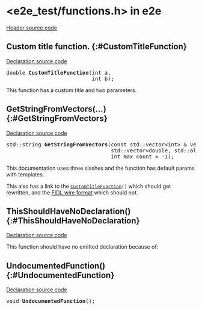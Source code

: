 # \<e2e_test/functions.h\> in e2e

[Header source code](https://fuchsia.googlesource.com/fuchsia/+/refs/heads/main/tools/cppdocgen/e2e_test/functions.h)

## Custom title function. {:#CustomTitleFunction}

[Declaration source code](https://fuchsia.googlesource.com/fuchsia/+/refs/heads/main/tools/cppdocgen/e2e_test/functions.h#16)

<pre class="devsite-disable-click-to-copy">
<span class="typ">double</span> <b>CustomTitleFunction</b>(<span class="typ">int</span> a,
                           <span class="typ">int</span> b);
</pre>


This function has a custom title and two parameters.


## GetStringFromVectors(…) {:#GetStringFromVectors}

[Declaration source code](https://fuchsia.googlesource.com/fuchsia/+/refs/heads/main/tools/cppdocgen/e2e_test/functions.h#22)

<pre class="devsite-disable-click-to-copy">
<span class="typ">std::string</span> <b>GetStringFromVectors</b>(<span class="typ">const std::vector&lt;int&gt; &amp;</span> vector1 = std::vector<int>(),
                                 <span class="typ">std::vector&lt;double, std::allocator&lt;double&gt;&gt; *</span> v2 = {},
                                 <span class="typ">int</span> max_count = -1);
</pre>

This documentation uses three slashes and the function has default params with templates.

This also has a link to the <code><a href="functions.h.md#CustomTitleFunction">CustomTitleFunction</a>()</code> which should get rewritten, and
the [FIDL wire format](/docs/reference/fidl/language/wire-format) which should not.


## ThisShouldHaveNoDeclaration() {:#ThisShouldHaveNoDeclaration}

[Declaration source code](https://fuchsia.googlesource.com/fuchsia/+/refs/heads/main/tools/cppdocgen/e2e_test/functions.h#30)

This function should have no emitted declaration because of:


## UndocumentedFunction() {:#UndocumentedFunction}

[Declaration source code](https://fuchsia.googlesource.com/fuchsia/+/refs/heads/main/tools/cppdocgen/e2e_test/functions.h#11)

<pre class="devsite-disable-click-to-copy">
<span class="typ">void</span> <b>UndocumentedFunction</b>();
</pre>


